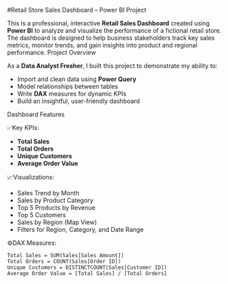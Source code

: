 #Retail Store Sales Dashboard – Power BI Project

This is a professional, interactive **Retail Sales Dashboard** created using **Power BI** to analyze and visualize the performance of a fictional retail store. The dashboard is designed to help business stakeholders track key sales metrics, monitor trends, and gain insights into product and regional performance.
Project Overview

As a **Data Analyst Fresher**, I built this project to demonstrate my ability to:
- Import and clean data using **Power Query**
- Model relationships between tables
- Write **DAX** measures for dynamic KPIs
- Build an insightful, user-friendly dashboard

Dashboard Features

✅Key KPIs:
- **Total Sales**
- **Total Orders**
- **Unique Customers**
- **Average Order Value**

📈Visualizations:
- Sales Trend by Month
- Sales by Product Category
- Top 5 Products by Revenue
- Top 5 Customers
- Sales by Region (Map View)
- Filters for Region, Category, and Date Range

⚙️DAX Measures:
```DAX
Total Sales = SUM(Sales[Sales Amount])
Total Orders = COUNT(Sales[Order ID])
Unique Customers = DISTINCTCOUNT(Sales[Customer ID])
Average Order Value = [Total Sales] / [Total Orders]
